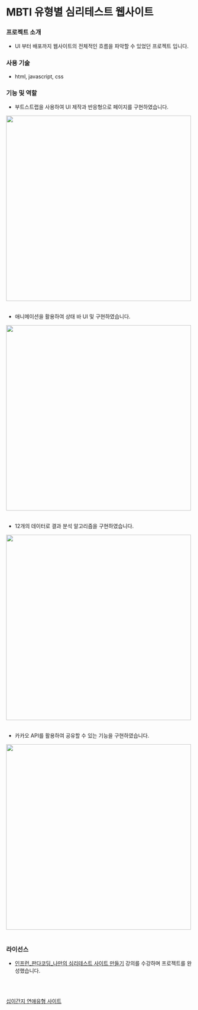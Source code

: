 # MBTI 유형별 심리테스트 웹사이트 


<h3>프로젝트 소개</h3>

* UI 부터 배포까지 웹사이트의 전체적인 흐름을 파악할 수 있었던 프로젝트 입니다.

<h3>사용 기술</h3>

* html, javascript, css

<h3>기능 및 역할</h3>

* 부트스트랩을 사용하여 UI 제작과 반응형으로 페이지를 구현하였습니다.

<img src="https://user-images.githubusercontent.com/86754632/181201918-b31b1d44-9272-46de-9fe2-7c7770ceba6d.png" width=500 heigh=500/>

<br/>
<br/>

* 애니메이션을 활용하여 상태 바 UI 및 구현하였습니다.

<img src="https://user-images.githubusercontent.com/86754632/181202927-711bbdf8-6cc9-4293-8620-778840dfb573.png" width=500 heigh=500/>

<br/>
<br/>

* 12개의 데이터로 결과 분석 알고리즘을 구현하였습니다.

<img src="https://user-images.githubusercontent.com/86754632/181203281-52e71e86-f9d2-48d9-a830-3926cfa5d78e.png" width=500 heigh=500/>

<br/>
<br/>

* 카카오 API를 활용하여 공유할 수 있는 기능을 구현하였습니다.
<img src="https://user-images.githubusercontent.com/86754632/181205504-9523cb9c-14ba-46fc-916f-1e1af9324164.png" width=500 heigh=500 />
<br/>
<br/>
<h3>라이선스</h3>

* [인프런_판다코딩_나만의 심리테스트 사이트 만들기](https://www.inflearn.com/course/%EC%8B%AC%EB%A6%AC%ED%85%8C%EC%8A%A4%ED%8A%B8-%EC%82%AC%EC%9D%B4%ED%8A%B8-%EC%A0%9C%EC%9E%91) 강의를 수강하며 프로젝트를 완성했습니다.

<br/>
<br/>

[십이간지 연애유형 사이트 ](https://twelvelove-type.netlify.app/)
